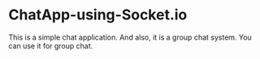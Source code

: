 # ChatApp-using-Socket.io
This is a simple chat application. And also, it is a group chat system. You can use it for group chat.  
